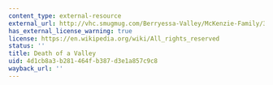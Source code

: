 ```yaml
---
content_type: external-resource
external_url: http://vhc.smugmug.com/Berryessa-Valley/McKenzie-Family/3671954_nnhGhM/211501484_sfCTx8Q#!i=211501484&k=sfCTx8Q
has_external_license_warning: true
license: https://en.wikipedia.org/wiki/All_rights_reserved
status: ''
title: Death of a Valley
uid: 4d1cb8a3-b281-464f-b387-d3e1a857c9c8
wayback_url: ''
---
```

